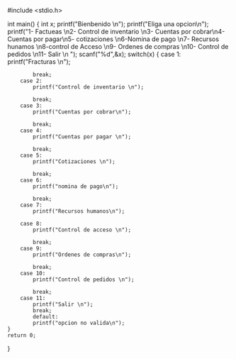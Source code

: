 #include <stdio.h>

int main()
{
    int x;
    printf("Bienbenido \n");
    printf("Eliga una opcion\n");
    printf("1- Factueas \n2- Control de inventario \n3- Cuentas por cobrar\n4- Cuentas por pagar\n5- cotizaciones \n6-Nomina de pago \n7- Recursos hunamos \n8-control de Acceso \n9- Ordenes de compras \n10- Control de pedidos \n11- Salir \n ");
    scanf("%d",&x);
    switch(x)
    {
        case 1:
            printf("Fracturas \n");
           
            break;
        case 2:
            printf("Control de inventario \n");
            
            break;
        case 3:
            printf("Cuentas por cobrar\n");
            
            break;
        case 4:
            printf("Cuentas por pagar \n");
            
            break;
        case 5:
            printf("Cotizaciones \n");
            
            break;
        case 6:
            printf("nomina de pago\n");
            
            break;
        case 7:
            printf("Recursos humanos\n");
            
        case 8:
            printf("Control de acceso \n");
            
            break;
        case 9:
            printf("Ordenes de compras\n");
           
            break;
        case 10:
            printf("Control de pedidos \n");
            
            break;
        case 11:
            printf("Salir \n");
            break;
            default:
            printf("opcion no valida\n");
    }
    return 0;
}
